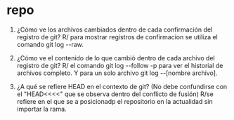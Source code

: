 # repo

1. ¿Cómo ve los archivos cambiados dentro de cada confirmación del registro de git?
R/ para mostrar registros de confirmacion se utiliza el comando git log --raw.

2. ¿Cómo ve el contenido de lo que cambió dentro de cada archivo del registro de git?
R/ el comando git log --follow -p para ver el historial de archivos completo.
Y para un solo archivo git log --[nombre archivo].

3. ¿A qué se refiere HEAD en el contexto de git? (No debe confundirse con el "HEAD<<<<" que se observa dentro del conflicto de fusión)
R/se refiere en el que se a posicionadp el repositorio en la actualidad sin importar la rama.
